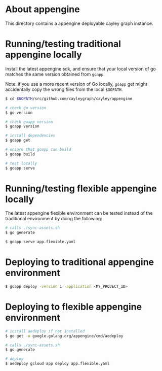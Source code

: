 # About appengine

This directory contains a appengine deployable cayley graph instance.

# Running/testing traditional appengine locally

Install the latest appengine sdk, and ensure that your local version of go
matches the same version obtained from `goapp`.

Note: if you use a more recent version of Go locally, `goapp` get might
accidentally copy the wrong files from the local `$GOPATH`.

```sh
$ cd $GOPATH/src/github.com/cayleygraph/cayley/appengine

# check go version
$ go version

# check goapp version
$ goapp version

# install dependencies
$ goapp get

# ensure that goapp can build
$ goapp build

# test locally
$ goapp serve
```

# Running/testing flexible appengine locally

The latest appengine flexible environment can be tested instead of the
traditional environment by doing the following:

```sh
# calls ./sync-assets.sh
$ go generate

$ goapp serve app.flexible.yaml
```

# Deploying to traditional appengine environment
```sh
$ goapp deploy -version 1 -application <MY_PROJECT_ID>
```

# Deploying to flexible appengine environment
```sh
# install aedeploy if not installed
$ go get -u google.golang.org/appengine/cmd/aedeploy

# calls ./sync-assets.sh
$ go generate

# deploy
$ aedeploy gcloud app deploy app.flexible.yaml
```

